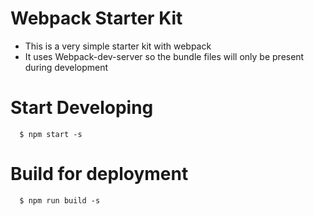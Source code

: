 # Webpack Starter Kit
- This is a very simple starter kit with webpack
- It uses Webpack-dev-server so the bundle files will only be present during development


# Start Developing
  ~~~
    $ npm start -s
  ~~~


# Build for deployment
  ~~~
    $ npm run build -s
  ~~~
